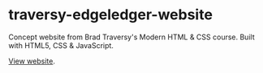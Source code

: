 # traversy-edgeledger-website
Concept website from Brad Traversy's Modern HTML & CSS course. Built with HTML5, CSS &amp; JavaScript.

[View website](https://atalle.github.io/traversy-edgeledger-website/).
